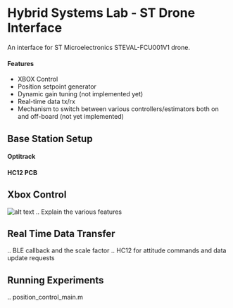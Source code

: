 # Hybrid Systems Lab - ST Drone Interface
An interface for ST Microelectronics STEVAL-FCU001V1 drone.

#### Features
* XBOX Control
* Position setpoint generator
* Dynamic gain tuning (not implemented yet)
* Real-time data tx/rx
* Mechanism to switch between various controllers/estimators both on and off-board (not yet implemented)

## Base Station Setup
#### Optitrack
#### HC12 PCB

## Xbox Control
![alt text](https://lh5.googleusercontent.com/ak9S9LqvmSyjND_QmrkH7fyYmUmcYyIqQMQegmAeDIY7XEuUXGje9xpXwXxIrt8zcgc=w2400)
.. Explain the various features

## Real Time Data Transfer
.. BLE callback and the scale factor
.. HC12 for attitude commands and data update requests

## Running Experiments
.. position_control_main.m

